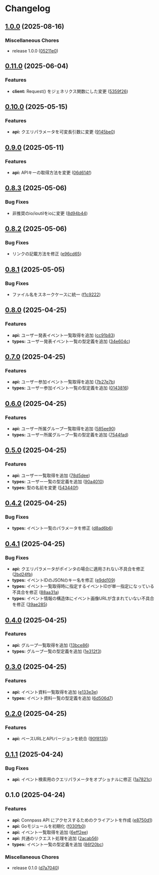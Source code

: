 # Changelog

## [1.0.0](https://github.com/ryohidaka/go-connpass/compare/v0.11.0...v1.0.0) (2025-08-16)


### Miscellaneous Chores

* release 1.0.0 ([05211e0](https://github.com/ryohidaka/go-connpass/commit/05211e09abea3a4c68c24de75a2635cb3006f0b5))

## [0.11.0](https://github.com/ryohidaka/go-connpass/compare/v0.10.0...v0.11.0) (2025-06-04)


### Features

* **client:** Request() をジェネリクス関数にした変更 ([5359f26](https://github.com/ryohidaka/go-connpass/commit/5359f268491149bffa09620455ad45c5be2e571b))

## [0.10.0](https://github.com/ryohidaka/go-connpass/compare/v0.9.0...v0.10.0) (2025-05-15)


### Features

* **api:** クエリパラメータを可変長引数に変更 ([9145be0](https://github.com/ryohidaka/go-connpass/commit/9145be07c79ff116e9469b89ec15a1d38e2ab06d))

## [0.9.0](https://github.com/ryohidaka/go-connpass/compare/v0.8.3...v0.9.0) (2025-05-11)


### Features

* **api:** APIキーの取得方法を変更 ([06d614f](https://github.com/ryohidaka/go-connpass/commit/06d614fec64ba1ab668bfb39b3925e6f0d3429ec))

## [0.8.3](https://github.com/ryohidaka/go-connpass/compare/v0.8.2...v0.8.3) (2025-05-06)


### Bug Fixes

* 非推奨のio/ioutilをioに変更 ([8d94b44](https://github.com/ryohidaka/go-connpass/commit/8d94b44d26e94f84a3ce7d36ff3c78b986d229b2))

## [0.8.2](https://github.com/ryohidaka/go-connpass/compare/v0.8.1...v0.8.2) (2025-05-06)


### Bug Fixes

* リンクの記載方法を修正 ([e96cd65](https://github.com/ryohidaka/go-connpass/commit/e96cd6525b5f017f4b42b218f0900a3720d26772))

## [0.8.1](https://github.com/ryohidaka/go-connpass/compare/v0.8.0...v0.8.1) (2025-05-05)


### Bug Fixes

* ファイル名をスネークケースに統一 ([f1c9222](https://github.com/ryohidaka/go-connpass/commit/f1c922244c8af88ddca323dd91de4facdef75296))

## [0.8.0](https://github.com/ryohidaka/go-connpass/compare/v0.7.0...v0.8.0) (2025-04-25)


### Features

* **api:** ユーザー発表イベント一覧取得を追加 ([cc91b83](https://github.com/ryohidaka/go-connpass/commit/cc91b83847c87800ab8e5da3efd6b046ab7a3b54))
* **types:** ユーザー発表イベント一覧の型定義を追加 ([34e604c](https://github.com/ryohidaka/go-connpass/commit/34e604cbf78b14a4882a09ad226915082f4485e2))

## [0.7.0](https://github.com/ryohidaka/go-connpass/compare/v0.6.0...v0.7.0) (2025-04-25)


### Features

* **api:** ユーザー参加イベント一覧取得を追加 ([7b27e7b](https://github.com/ryohidaka/go-connpass/commit/7b27e7b8cffc7268886c532e8aa46615e70854f2))
* **types:** ユーザー参加イベント一覧の型定義を追加 ([0143816](https://github.com/ryohidaka/go-connpass/commit/0143816463ce21fecfef1223dbbcb0c9ff1eb0b8))

## [0.6.0](https://github.com/ryohidaka/go-connpass/compare/v0.5.0...v0.6.0) (2025-04-25)


### Features

* **api:** ユーザー所属グループ一覧取得を追加 ([585ee90](https://github.com/ryohidaka/go-connpass/commit/585ee90acf1f11fe014a0a7223e046a4949dc6a9))
* **types:** ユーザー所属グループ一覧の型定義を追加 ([7544fad](https://github.com/ryohidaka/go-connpass/commit/7544fad4e1a3c49683f77241bfdb51ffde227893))

## [0.5.0](https://github.com/ryohidaka/go-connpass/compare/v0.4.2...v0.5.0) (2025-04-25)


### Features

* **api:** ユーザー一覧取得を追加 ([78d5dee](https://github.com/ryohidaka/go-connpass/commit/78d5deeac9fb8fb1e791b5d7dcc6ffcb627d29ba))
* **types:** ユーザー一覧の型定義を追加 ([90a4010](https://github.com/ryohidaka/go-connpass/commit/90a401054f8ecb94e339600f85f130e1692b9255))
* **types:** 型の名前を変更 ([543440f](https://github.com/ryohidaka/go-connpass/commit/543440f9c92229dcfa94ea01a945131fff234369))

## [0.4.2](https://github.com/ryohidaka/go-connpass/compare/v0.4.1...v0.4.2) (2025-04-25)


### Bug Fixes

* **types:** イベント一覧のパラメータを修正 ([d8ad6b6](https://github.com/ryohidaka/go-connpass/commit/d8ad6b66ae941c35938c6f0c1c3f953a254adbf6))

## [0.4.1](https://github.com/ryohidaka/go-connpass/compare/v0.4.0...v0.4.1) (2025-04-25)


### Bug Fixes

* **api:** クエリパラメータがポインタの場合に適用されない不具合を修正 ([2bd24fb](https://github.com/ryohidaka/go-connpass/commit/2bd24fb17f679231d3dad5fda1ce50a9f6836997))
* **types:** イベントIDのJSONのキー名を修正 ([e9dd109](https://github.com/ryohidaka/go-connpass/commit/e9dd109be5d2bc326d986e79d56ba73a4f3f9b67))
* **types:** イベント一覧取得時に指定するイベントIDが単一指定になっている不具合を修正 ([88aa31a](https://github.com/ryohidaka/go-connpass/commit/88aa31a5717b5f1f7c285bb5458fa469c1a6a4d6))
* **types:** イベント情報の構造体にイベント画像URLが含まれていない不具合を修正 ([39ae285](https://github.com/ryohidaka/go-connpass/commit/39ae2859b78e912b95d9820690b2ab3df21a8bed))

## [0.4.0](https://github.com/ryohidaka/go-connpass/compare/v0.3.0...v0.4.0) (2025-04-25)


### Features

* **api:** グループ一覧取得を追加 ([13bce86](https://github.com/ryohidaka/go-connpass/commit/13bce86cb5dad54d2c85a1e69fbab6da698b6718))
* **types:** グループ一覧の型定義を追加 ([1e312f3](https://github.com/ryohidaka/go-connpass/commit/1e312f33204d331441103ca63bf969be669390b9))

## [0.3.0](https://github.com/ryohidaka/go-connpass/compare/v0.2.0...v0.3.0) (2025-04-25)


### Features

* **api:** イベント資料一覧取得を追加 ([e133e3e](https://github.com/ryohidaka/go-connpass/commit/e133e3e95dcf0389bcb96d69aa189b4e7104ffe7))
* **types:** イベント資料一覧の型定義を追加 ([6d506d7](https://github.com/ryohidaka/go-connpass/commit/6d506d7e3e798f46d98173a831bd81730d3a61b6))

## [0.2.0](https://github.com/ryohidaka/go-connpass/compare/v0.1.1...v0.2.0) (2025-04-25)


### Features

* **api:** ベースURLとAPIバージョンを統合 ([90f8135](https://github.com/ryohidaka/go-connpass/commit/90f813564ba3bca672cc7d679ce4b52cbdac21f4))

## [0.1.1](https://github.com/ryohidaka/go-connpass/compare/v0.1.0...v0.1.1) (2025-04-24)


### Bug Fixes

* **api:** イベント検索用のクエリパラメータをオプショナルに修正 ([1a7821c](https://github.com/ryohidaka/go-connpass/commit/1a7821c3e17ddd53520d61055eab02fcd80b917d))

## 0.1.0 (2025-04-24)


### Features

* **api:** Connpass API にアクセスするためのクライアントを作成 ([e8750d1](https://github.com/ryohidaka/go-connpass/commit/e8750d18e8b66a3e15a4756391c0bf05c1a6572c))
* **api:** Goモジュールを初期化 ([f030fb0](https://github.com/ryohidaka/go-connpass/commit/f030fb09064097806705ecbaf18167d6525011a6))
* **api:** イベント一覧取得を追加 ([6eff2ee](https://github.com/ryohidaka/go-connpass/commit/6eff2ee121bcb37c57209b439a5bb5c9bd4c0c48))
* **api:** 共通のリクエスト処理を追加 ([2acab56](https://github.com/ryohidaka/go-connpass/commit/2acab563b2a9257ce7e7856401f2e2a9648ab54a))
* **types:** イベント一覧の型定義を追加 ([86f20bc](https://github.com/ryohidaka/go-connpass/commit/86f20bc8c35a535409f258daed58375143d58535))


### Miscellaneous Chores

* release 0.1.0 ([d7a7040](https://github.com/ryohidaka/go-connpass/commit/d7a7040a0f258cbb2f2fc05c2a3eef74eaf2a689))
